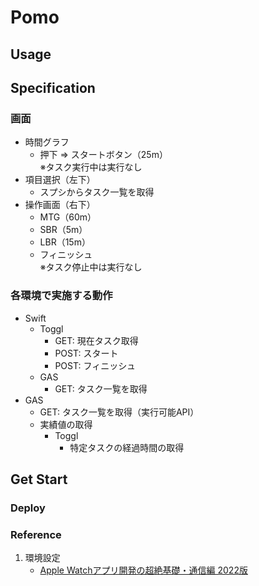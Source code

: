 # Pomo

## Usage

## Specification
### 画面
* 時間グラフ
	* 押下 ⇒ スタートボタン（25m）<br>
		※タスク実行中は実行なし
* 項目選択（左下）
	* スプシからタスク一覧を取得
* 操作画面（右下）
	* MTG（60m）
	* SBR（5m）
	* LBR（15m）
	* フィニッシュ<br>
		※タスク停止中は実行なし

### 各環境で実施する動作
* Swift
	* Toggl
		* GET: 現在タスク取得
		* POST: スタート
		* POST: フィニッシュ
	* GAS
		* GET: タスク一覧を取得
* GAS
	* GET: タスク一覧を取得（実行可能API）
	* 実績値の取得
		* Toggl
			* 特定タスクの経過時間の取得

## Get Start

### Deploy

### Reference
1. 環境設定
    * [Apple Watchアプリ開発の超絶基礎・通信編 2022版](https://tech-blog.cloud-config.jp/2022-04-07-apple-watch-app-method/)